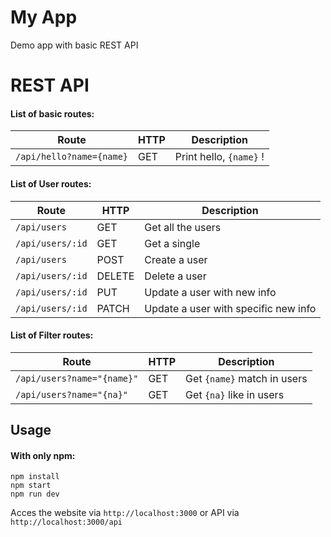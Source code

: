 # My App
Demo app with basic REST API

# REST API
#### List of basic routes:
Route | HTTP | Description
----- | ---- | -----------
`/api/hello?name={name}` | GET | Print hello, `{name}` !
#### List of User routes:
Route | HTTP | Description
----- | ---- | -----------
`/api/users` | GET | Get all the users
`/api/users/:id` | GET | Get a single
`/api/users` | POST | Create a user
`/api/users/:id` | DELETE | Delete a user
`/api/users/:id` | PUT | Update a user with new info
`/api/users/:id` | PATCH | Update a user with specific new info 
#### List of Filter routes:
Route | HTTP | Description
----- | ---- | -----------
`/api/users?name="{name}"` | GET | Get `{name}` match in users
`/api/users?name="{na}"` | GET | Get `{na}` like in users


## Usage
#### With only npm:
```
npm install
npm start
npm run dev
```

Acces the website via `http://localhost:3000` or API via `http://localhost:3000/api` 